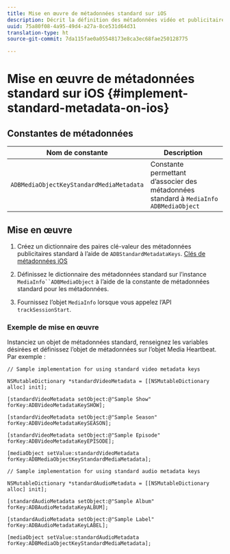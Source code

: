 ```yaml
---
title: Mise en œuvre de métadonnées standard sur iOS
description: Décrit la définition des métadonnées vidéo et publicitaires standard à envoyer avec les appels de suivi sur iOS.
uuid: 75a80f08-4a95-49d4-a27a-8ce531d64d31
translation-type: ht
source-git-commit: 7da115fae0a05548173e8ca3ec68fae250128775

---
```



# Mise en œuvre de métadonnées standard sur iOS {#implement-standard-metadata-on-ios}

## Constantes de métadonnées

| Nom de constante | Description   |
|---|---|
| `ADBMediaObjectKeyStandardMediaMetadata` | Constante permettant d’associer des métadonnées standard à `MediaInfo ADBMediaObject` |

## Mise en œuvre

1. Créez un dictionnaire des paires clé-valeur des métadonnées publicitaires standard à l’aide de `ADBStandardMetadataKeys`.
   [Clés de métadonnées iOS](/help/sdk-implement/track-av-playback/impl-std-metadata/ios-metadata-keys.md)

1. Définissez le dictionnaire des métadonnées standard sur l’instance `MediaInfo``ADBMediaObject` à l’aide de la constante de métadonnées standard pour les métadonnées.

1. Fournissez l’objet `MediaInfo` lorsque vous appelez l’API `trackSessionStart`.

### Exemple de mise en œuvre

Instanciez un objet de métadonnées standard, renseignez les variables désirées et définissez l’objet de métadonnées sur l’objet Media Heartbeat. Par exemple :

```
// Sample implementation for using standard video metadata keys 
 
NSMutableDictionary *standardVideoMetadata = [[NSMutableDictionary alloc] init]; 
 
[standardVideoMetadata setObject:@"Sample Show" forKey:ADBVideoMetadataKeySHOW]; 
 
[standardVideoMetadata setObject:@"Sample Season" forKey:ADBVideoMetadataKeySEASON]; 
 
[standardVideoMetadata setObject:@"Sample Episode" forKey:ADBVideoMetadataKeyEPISODE]; 
 
[mediaObject setValue:standardVideoMetadata forKey:ADBMediaObjectKeyStandardMediaMetadata];
```

```
// Sample implementation for using standard audio metadata keys 
 
NSMutableDictionary *standardAudioMetadata = [[NSMutableDictionary alloc] init];  
 
[standardAudioMetadata setObject:@"Sample Album"   forKey:ADBAudioMetadataKeyALBUM];  
 
[standardAudioMetadata setObject:@"Sample Label"   forKey:ADBAudioMetadataKeyLABEL]; 
 
[mediaObject setValue:standardAudioMetadata   forKey:ADBMediaObjectKeyStandardMediaMetadata];
```

